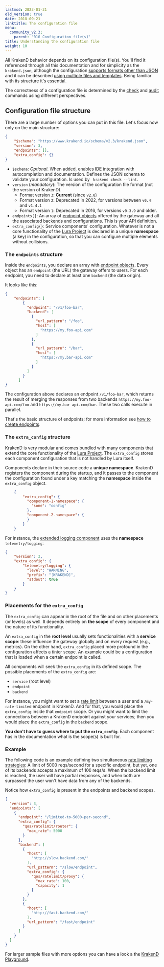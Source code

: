 ```yaml
---
lastmod: 2023-01-31
old_version: true
date: 2018-09-21
linktitle: The configuration file
menu:
  community_v2.3:
    parent: "010 Configuration file(s)"
title: Understanding the configuration file
weight: 10
---
```

All KrakenD behavior depends on its configuration file(s). You'll find it referenced through all this documentation and for simplicity as the `krakend.json`, although the configuration [supports formats other than JSON](/docs/v2.3/configuration/supported-formats/) and it can be described [using multiple files and templates](/docs/v2.3/configuration/flexible-config/). Being familiar with its structure it's essential.

The correctness of a configuration file is determined by the [check](/docs/v2.3/configuration/check/) and [audit](/docs/v2.3/configuration/audit/) commands using different perspectives.

## Configuration file structure
There are a large number of options you can put in this file. Let's focus now only on the main structure:
```json
{
    "$schema": "https://www.krakend.io/schema/v2.3/krakend.json",
    "version": 3,
    "endpoints": [],
    "extra_config": {}
}
```


- `$schema`: *Optional*. When added, enables [IDE integration](/docs/v2.3/developer/ide-integration/) with autocompletion and documentation. Defines the JSON schema to validate your configuration. Is used by ` krakend check --lint`.
- `version` (*mandatory*): The version of the configuration file format (not the version of KrakenD).
  - Format version `3`: **Current** (since `v2.0`)
  - Format version `2`: Deprecated in 2022, for versions between `v0.4` and `v1.4.1`
  - Format version `1`: Deprecated in 2016, for versions `v0.3.9` and older.
- `endpoints[]`: An array of [endpoint objects](/docs/v2.3/endpoints/) offered by the gateway and all the associated backends and configurations. This is your API definition.
- `extra_config{}`: Service components' configuration. Whatever is not a core functionality of the [Lura Project](https://luraproject.org) is declared in a unique **namespace** (a key) in the configuration, so that you can configure multiple elements without collisions.

### The `endpoints` structure
Inside the `endpoints`, you declare an array with [endpoint objects](/docs/v2.3/endpoints/). Every object has an `endpoint` (the URL) the gateway offers to users. For each endpoint, you need to declare at least one `backend` (the data origin).

It looks like this:

```json
{
    "endpoints": [
        {
          "endpoint": "/v1/foo-bar",
          "backend": [
            {
              "url_pattern": "/foo",
              "host": [
                "https://my.foo-api.com"
              ]
            },
            {
              "url_pattern": "/bar",
              "host": [
                "https://my.bar-api.com"
              ]
            }
          ]
        }
      ]
}
```

The configuration above declares an endpoint `/v1/foo-bar`, which returns the result of merging the responses from two backends `https://my.foo-api.com/foo` and `https://my.bar-api.com/bar`. These two calls execute in parallel.

That's the basic structure of endpoints; for more information see [how to create endpoints](/docs/v2.3/endpoints/).

### The `extra_config` structure
KrakenD is very modular and comes bundled with many components that extend the core functionality of the [Lura Project](https://luraproject.org). The `extra_config` stores each component configuration that is not handled by Lura itself.

Components declare in their source code a **unique namespace**. KrakenD registers the component during the startup, and it passes to the component the configuration found under a key matching the **namespace** inside the `extra_config` object.


```json
    {
        "extra_config": {
          "component-1-namespace": {
            "some": "config"
          },
          "component-2-namespace": {
          }
        }
    }
```

For instance, the [extended logging component](/docs/v2.3/logging/) uses the **namespace** `telemetry/logging`:

```json
{
    "version": 3,
    "extra_config": {
        "telemetry/logging": {
          "level": "WARNING",
          "prefix": "[KRAKEND]",
          "stdout": true
        }
    }
}
```

### Placements for the `extra_config`
The `extra_config` can appear in the root of the file and on other placements (or levels) as well. It depends entirely on **the scope** of every component and the nature of its functionality.

An `extra_config` in the **root level** usually sets functionalities with a **service scope**: these influence the gateway globally and on every request (e.g., metrics). On the other hand, `extra_config` placed more profound in the configuration affects a tinier scope. An example could be a configuration that is loaded when a certain endpoint is called.

All components will seek the `extra_config` in its defined scope. The possible placements of the `extra_config` are:

- `service` (root level)
- `endpoint`
- `backend`

For instance, you might want to set a [rate limit](/docs/v2.3/throttling/) between a user and a `/my-rate-limited` endpoint in KrakenD. And for that, you would place the `extra_config` inside that `endpoint` scope. Or you might want to limit the connections between a KrakenD endpoint against your services; then you would place the `extra_config` in the `backend` scope.

**You don't have to guess where to put the `extra_config`**. Each component has in the documentation what is the scope(s) is built for.

### Example
The following code is an example defining two simultaneous [rate limiting strategies](/docs/v2.3/throttling/): A limit of 5000 reqs/second for a specific endpoint, but yet, one of its backends accepts a maximum of 100 reqs/s. When the backend limit is reached, the user will have partial responses, and when both are surpassed the user won't have data from any of the backends.

Notice how `extra_config` is present in the endpoints and backend scopes.

```json
{
  "version": 3,
  "endpoints": [
    {
      "endpoint": "/limited-to-5000-per-second",
      "extra_config": {
        "qos/ratelimit/router": {
          "max_rate": 5000
        }
      },
      "backend": [
        {
          "host": [
            "http://slow.backend.com/"
          ],
          "url_pattern": "/slow/endpoint",
          "extra_config": {
            "qos/ratelimit/proxy": {
              "max_rate": 100,
              "capacity": 1
            }
          }
        },
        {
          "host": [
            "http://fast.backend.com/"
          ],
          "url_pattern": "/fast/endpoint"
        }
      ]
    }
  ]
}
```

For larger sample files with more options you can have a look a the [KrakenD Playground](/docs/v2.3/overview/playground/).
